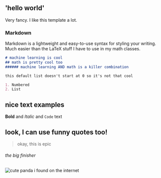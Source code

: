 ## 'hello world'

Very fancy. I like this template a lot.

### Markdown

Markdown is a lightweight and easy-to-use syntax for styling your writing. Much easier than the LaTeX stuff I have to use in my math classes.

```markdown
# machine learning is cool
## math is pretty cool too
###### machine learning AND math is a killer combination

```

```markdown
this default list doesn't start at 0 so it's not that cool

1. Numbered
2. List

```

## nice text examples
**Bold** and _Italic_ and `Code` text

## look, I can use funny quotes too!

> okay, this is epic

###### the big finisher
![cute panda i found on the internet](https://sites.psu.edu/siowfa16/files/2016/09/panda_lazy_on-rock_0-22bmbel.jpg)
